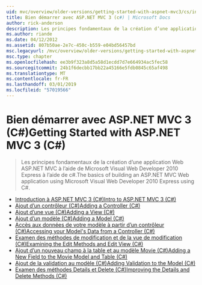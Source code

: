 ```yaml
---
uid: mvc/overview/older-versions/getting-started-with-aspnet-mvc3/cs/index
title: Bien démarrer avec ASP.NET MVC 3 (c#) | Microsoft Docs
author: rick-anderson
description: Les principes fondamentaux de la création d’une application Web ASP.NET MVC à l’aide de Microsoft Visual Web Developer 2010 Express à l’aide de c#.
ms.author: riande
ms.date: 04/12/2012
ms.assetid: 807b50ae-2e7c-450c-b559-e04bd56457bd
msc.legacyurl: /mvc/overview/older-versions/getting-started-with-aspnet-mvc3/cs
msc.type: chapter
ms.openlocfilehash: ee3b9f323a8d5a58d1ecdd7d7e664934ac5fec58
ms.sourcegitcommit: 24b1f6decbb17bb22a45166e5fdb0845c65af498
ms.translationtype: MT
ms.contentlocale: fr-FR
ms.lasthandoff: 03/01/2019
ms.locfileid: "57019566"
---
```

<a name="getting-started-with-aspnet-mvc-3-c"></a><span data-ttu-id="6a7c8-103">Bien démarrer avec ASP.NET MVC 3 (C#)</span><span class="sxs-lookup"><span data-stu-id="6a7c8-103">Getting Started with ASP.NET MVC 3 (C#)</span></span>
====================
> <span data-ttu-id="6a7c8-104">Les principes fondamentaux de la création d’une application Web ASP.NET MVC à l’aide de Microsoft Visual Web Developer 2010 Express à l’aide de c#.</span><span class="sxs-lookup"><span data-stu-id="6a7c8-104">The basics of building an ASP.NET MVC Web application using Microsoft Visual Web Developer 2010 Express using C#.</span></span>


- [<span data-ttu-id="6a7c8-105">Introduction à ASP.NET MVC 3 (C#)</span><span class="sxs-lookup"><span data-stu-id="6a7c8-105">Intro to ASP.NET MVC 3 (C#)</span></span>](intro-to-aspnet-mvc-3.md)
- [<span data-ttu-id="6a7c8-106">Ajout d’un contrôleur (C#)</span><span class="sxs-lookup"><span data-stu-id="6a7c8-106">Adding a Controller (C#)</span></span>](adding-a-controller.md)
- [<span data-ttu-id="6a7c8-107">Ajout d’une vue (C#)</span><span class="sxs-lookup"><span data-stu-id="6a7c8-107">Adding a View (C#)</span></span>](adding-a-view.md)
- [<span data-ttu-id="6a7c8-108">Ajout d’un modèle (C#)</span><span class="sxs-lookup"><span data-stu-id="6a7c8-108">Adding a Model (C#)</span></span>](adding-a-model.md)
- [<span data-ttu-id="6a7c8-109">Accès aux données de votre modèle à partir d’un contrôleur (C#)</span><span class="sxs-lookup"><span data-stu-id="6a7c8-109">Accessing your Model's Data from a Controller (C#)</span></span>](accessing-your-models-data-from-a-controller.md)
- [<span data-ttu-id="6a7c8-110">Examen des méthodes de modification et de la vue de modification (C#)</span><span class="sxs-lookup"><span data-stu-id="6a7c8-110">Examining the Edit Methods and Edit View (C#)</span></span>](examining-the-edit-methods-and-edit-view.md)
- [<span data-ttu-id="6a7c8-111">Ajout d’un nouveau champ à la table et au modèle Movie (C#)</span><span class="sxs-lookup"><span data-stu-id="6a7c8-111">Adding a New Field to the Movie Model and Table (C#)</span></span>](adding-a-new-field.md)
- [<span data-ttu-id="6a7c8-112">Ajout de la validation au modèle (C#)</span><span class="sxs-lookup"><span data-stu-id="6a7c8-112">Adding Validation to the Model (C#)</span></span>](adding-validation-to-the-model.md)
- [<span data-ttu-id="6a7c8-113">Examen des méthodes Details et Delete (C#)</span><span class="sxs-lookup"><span data-stu-id="6a7c8-113">Improving the Details and Delete Methods (C#)</span></span>](improving-the-details-and-delete-methods.md)
